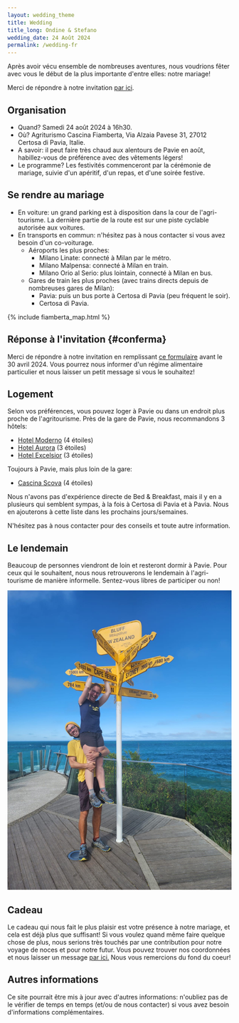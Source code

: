 ```yaml
---
layout: wedding_theme
title: Wedding
title_long: Ondine & Stefano
wedding_date: 24 Août 2024
permalink: /wedding-fr
---
```


Après avoir vécu ensemble de nombreuses aventures, nous voudrions fêter avec vous le début de la plus importante d'entre elles: notre mariage! 

Merci de répondre à notre invitation [par ici](https://docs.google.com/forms/d/e/1FAIpQLSe9zNCWWGaaH4DYbEGRtSXPWIFe17hMcJD6UFUNsbGItwdbsg/viewform?usp=sf_link). 

## Organisation

- Quand? Samedi 24 août 2024 à 16h30.
- Où? Agriturismo Cascina Fiamberta, Via Alzaia Pavese 31, 27012 Certosa di Pavia, Italie.
- A savoir: il peut faire très chaud aux alentours de Pavie en août, habillez-vous de préférence avec des vêtements légers!
- Le programme? Les festivités commenceront par la cérémonie de mariage, suivie d'un apéritif, d'un repas, et d'une soirée festive.

## Se rendre au mariage
  - En voiture: un grand parking est à disposition dans la cour de l'agri-tourisme. La dernière partie de la route est sur une piste cyclable autorisée aux voitures.
  - En transports en commun: n'hésitez pas à nous contacter si vous avez besoin d'un co-voiturage.
    - Aéroports les plus proches:
      - Milano Linate: connecté à Milan par le métro.
      - Milano Malpensa: connecté à Milan en train.
      - Milano Orio al Serio: plus lointain, connecté à Milan en bus.
    - Gares de train les plus proches (avec trains directs depuis de nombreuses gares de Milan):
      - Pavia: puis un bus porte à Certosa di Pavia (peu fréquent le soir).
      - Certosa di Pavia.

{% include fiamberta_map.html %}

## Réponse à l'invitation {#conferma}

Merci de répondre à notre invitation en remplissant [ce formulaire](https://docs.google.com/forms/d/e/1FAIpQLSe9zNCWWGaaH4DYbEGRtSXPWIFe17hMcJD6UFUNsbGItwdbsg/viewform?usp=sf_link) avant le 30 avril 2024.
Vous pourrez nous informer d'un régime alimentaire particulier et nous laisser un petit message si vous le souhaitez!

## Logement

Selon vos préférences, vous pouvez loger à Pavie ou dans un endroit plus proche de l'agritourisme.
Près de la gare de Pavie, nous recommandons 3 hôtels:

- [Hotel Moderno](https://maps.app.goo.gl/8g26G76YXmneMQSK9) (4 étoiles)
- [Hotel Aurora](https://maps.app.goo.gl/RMNBTomzgw75K4Bf9) (3 étoiles)
- [Hotel Excelsior](https://maps.app.goo.gl/dwFTEhXBbvJumTGB8) (3 étoiles)

Toujours à Pavie, mais plus loin de la gare:

- [Cascina Scova](https://maps.app.goo.gl/Xuemmo79AmmN27Mr9) (4 étoiles)

Nous n'avons pas d'expérience directe de Bed & Breakfast, 
mais il y en a plusieurs qui semblent sympas, à la fois à Certosa di Pavia et à Pavia. 
Nous en ajouterons à cette liste dans les prochains jours/semaines.

N'hésitez pas à nous contacter pour des conseils et toute autre information.

## Le lendemain

Beaucoup de personnes viendront de loin et resteront dormir à Pavie. Pour ceux qui le souhaitent, nous nous retrouverons le lendemain à l'agri-tourisme de manière informelle. Sentez-vous libres de participer ou non!

![](/assets/wedding_main_photo.jpg)

## Cadeau

Le cadeau qui nous fait le plus plaisir est votre présence à notre mariage, et cela est déjà plus que suffisant! Si vous voulez quand même faire quelque chose de plus, nous serions très touchés par une contribution pour notre voyage de noces et pour notre futur. Vous pouvez trouver nos coordonnées et nous laisser un message [par ici.](https://docs.google.com/forms/d/e/1FAIpQLSdVuDnrX9amj0AdRnc4_zaBlZO92A2GxR2uK33NTl3BSh2YGQ/viewform?usp=pp_url) Nous vous remercions du fond du coeur!

## Autres informations

Ce site pourrait être mis à jour avec d'autres informations: n'oubliez pas de le vérifier de temps en temps (et/ou de nous contacter) si vous avez besoin d'informations complémentaires.
